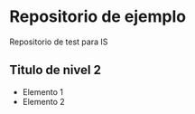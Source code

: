 # Repositorio de ejemplo
Repositorio de test para IS


## Titulo de nivel 2
 - Elemento 1
 - Elemento 2
